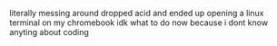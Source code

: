 literally messing around
dropped acid and ended up opening a linux terminal on my chromebook
idk what to do now because i dont know anyting about coding 

